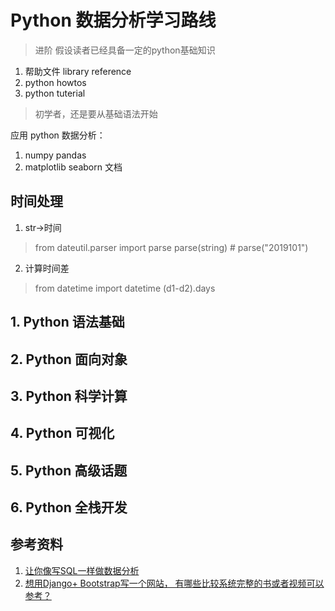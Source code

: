 # Python 数据分析学习路线

> 进阶 假设读者已经具备一定的python基础知识

1. 帮助文件 library reference
2. python howtos
3. python tuterial

> 初学者，还是要从基础语法开始


应用
python 数据分析：

1. numpy pandas
2. matplotlib seaborn 文档




## 时间处理
1. str->时间
> from dateutil.parser import parse
> parse(string) # parse("2019101")


2. 计算时间差
> from datetime import datetime
> (d1-d2).days

## 1. Python 语法基础

## 2. Python 面向对象

## 3. Python 科学计算

## 4. Python 可视化

## 5. Python 高级话题

## 6. Python 全栈开发





## 参考资料

1. [让你像写SQL一样做数据分析](https://blog.csdn.net/cdk1015/article/details/78744709)
2. [想用Django+ Bootstrap写一个网站， 有哪些比较系统完整的书或者视频可以参考？](https://www.zhihu.com/question/29804463#answer-13798033)
